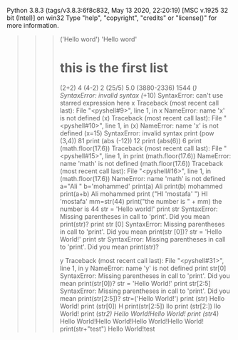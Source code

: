 Python 3.8.3 (tags/v3.8.3:6f8c832, May 13 2020, 22:20:19) [MSC v.1925 32 bit (Intel)] on win32
Type "help", "copyright", "credits" or "license()" for more information.
>>> 
>>> ('Hello word')
'Hello word'
>>> # this is the first list
>>> (2+2)
4
>>> (4-2)
2
>>> (25/5)
5.0
>>> (3880-2336)
1544
>>> (*)
SyntaxError: invalid syntax
>>> (*+10)
SyntaxError: can't use starred expression here
>>> x
Traceback (most recent call last):
  File "<pyshell#9>", line 1, in <module>
    x
NameError: name 'x' is not defined
>>> (x)
Traceback (most recent call last):
  File "<pyshell#10>", line 1, in <module>
    (x)
NameError: name 'x' is not defined
>>> (x=15)
SyntaxError: invalid syntax
>>> print (pow (3,4))
81
>>> print (abs (-12))
12
>>> print (abs(6))
6
>>> print (math.floor(17.6))
Traceback (most recent call last):
  File "<pyshell#15>", line 1, in <module>
    print (math.floor(17.6))
NameError: name 'math' is not defined
>>> (math.floor(17.6))
Traceback (most recent call last):
  File "<pyshell#16>", line 1, in <module>
    (math.floor(17.6))
NameError: name 'math' is not defined
>>> a="Ali "
>>> b='mohammed'
>>> print(a)
Ali 
>>> print(b)
mohammed
>>> print(a+b)
Ali mohammed
>>> print ("HI 'mostafa' ")
HI 'mostafa' 
>>> mm=str(44)
>>> print("the number is " + mm)
the number is 44
>>> str = 'Hello world!'
>>> print str
SyntaxError: Missing parentheses in call to 'print'. Did you mean print(str)?
>>> print str [0]
SyntaxError: Missing parentheses in call to 'print'. Did you mean print(str [0])?
>>> str = 'Hello World!'
>>> print str
SyntaxError: Missing parentheses in call to 'print'. Did you mean print(str)?
>>> 
>>> y
Traceback (most recent call last):
  File "<pyshell#31>", line 1, in <module>
    y
NameError: name 'y' is not defined
>>> print str[0]
SyntaxError: Missing parentheses in call to 'print'. Did you mean print(str[0])?
>>> str = 'Hello World!'
>>> print str[2:5]
SyntaxError: Missing parentheses in call to 'print'. Did you mean print(str[2:5])?
>>> str=('Hello World!')
>>> print (str)
Hello World!
>>> print (str[0])
H
>>> print(str[2:5])
llo
>>> print (str[2:])
llo World!
>>> print (str*2)
Hello World!Hello World!
>>> print (str*4)
Hello World!Hello World!Hello World!Hello World!
>>> print(str+"test")
Hello World!test
>>> 

